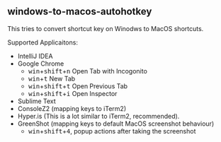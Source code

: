## windows-to-macos-autohotkey

This tries to convert shortcut key on Winodws to MacOS shortcuts. 

Supported Applicaitons:
 - IntelliJ IDEA
 - Google Chrome
   - <kbd>win</kbd>+<kbd>shift</kbd>+<kbd>n</kbd> Open Tab with Incogonito
   - <kbd>win</kbd>+<kbd>t</kbd> New Tab
   - <kbd>win</kbd>+<kbd>shift</kbd>+<kbd>t</kbd> Open Previous Tab
   - <kbd>win</kbd>+<kbd>shift</kbd>+<kbd>i</kbd> Open Inspector
 - Sublime Text
 - ConsoleZ2 (mapping keys to iTerm2)
 - Hyper.is (This is a lot similar to iTerm2, recommended).
 - GreenShot (mapping keys to default MacOS screenshot behaviour)
   - <kbd>win</kbd>+<kbd>shift</kbd>+<kbd>4</kbd>, popup actions after taking the screenshot

